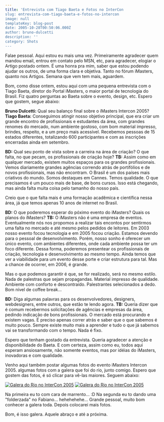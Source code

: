 ```yaml
---
title: 'Entrevista com Tiago Baeta e Fotos no InterCon
slug: entrevista-com-tiago-baeta-e-fotos-no-intercon
image: null
templateKey: blog-post
date: 2005-10-28T00:50:06.000Z
author: bruno-dulcetti
description: ''
category: Shots
---
```


Falae pessoal. Aqui estou eu mais uma vez. Primeiramente agradecer quem mandou email, entrou em contato pelo MSN, etc, para agradecer, elogiar o Artigo postado ontem. É uma honra pra mim, saber que estou podendo ajudar os outros, de uma forma clara e objetiva. Tanto no fórum iMasters, quanto nos Artigos. Semana que vem tem mais, aguardem.

Bom, como disse ontem, estou aqui com uma pequena entrevista com o Tiago Baeta, diretor do Portal iMasters, o maior portal de tecnologia do Brasil. Fiz quatro perguntas ao Baeta sobre o evento, design, etc. Espero que gostem, segue abaixo:

**Bruno Dulcetti:** Qual seu balanço final sobre o iMasters Intercon 2005?
**Tiago Baeta:** Conseguimos atingir nosso objetivo principal, que era criar um grande encontro de profissionais e estudantes da área, com grandes renomes do mercado, num ambiente gostoso, com bom material impresso, brindes, respeito, e a um preço mais acessível. Recebemos pessoas de 15 estados diferentes, totalizando 600 participantes e com as inscrições encerradas ainda em setembro.

**BD:** Qual seu ponto de vista sobre a carreira na área de criação? O que falta, no que pecam, os profissionais de criação hoje?
**TB:** Assim como em qualquer mercado, existem muitos espaços para os grandes profissionais. Vemos diariamente grandes agências correndo atrás de portifólios e de novos profissionais, mas não encontram. O Brasil é um dos países mais criativos do mundo. Somos destaques em Cannes. Temos qualidade. O que precisamos é um pouco mais de base, de bons cursos. Isso está chegando, mas ainda falta muita coisa pelo tamanho do nosso país.

Creio que o que falta mais é uma formação acadêmica e científica nessa área, já que temos apenas 10 anos de internet no Brasil.

**BD:** O que poderemos esperar do póximo evento do iMasters? Quais os planos do iMasters?
**TB:** O iMasters não é uma empresa de eventos. Eventualmente nós nos propomos a realizar tais encontos por sentirmos uma falta no mercado e até mesmo pelos pedidos de leitores. Em 2003 nosso evento focou tecnologia e em 2005 focou criação. Estamos devendo para o pessoal de desenvolvimento. Porém, nosso sonho é oferecer um único evento, com ambientes diferentes, onde cada ambiente possa ter um foco diferente. Dessa forma, poderemos presentear os profissionais de criação, tecnologia e desenvolvimento ao mesmo tempo. Ainda temos que ver a viabilidade para um evento desse porte e criar estrutura para tal. Mas a chance de ocorrer, em 2006, é grande.

Mas o que podemos garantir é que, se for realizado, será no mesmo estilo. Nada de palestras que sejam propagandas. Material impresso de qualidade. Ambiente com conforto e descontraído. Palestrantes selecionados a dedo. Bom nível de coffee break...

**BD:** Diga algumas palavras para os desenvolvedores, designers, webdesigners, entre outros, que estão te lendo agora.
**TB:** Queria dizer que é comum recebermos solicitações de agências e empresas da área, pedindo indicação de bons profissionais. O mercado está procurando e existem vagas. É preciso apenas correr atrás e saber que o que sabemos é muito pouco. Sempre existe muito mais a aprender e tudo o que já sabemos vai se transformando com o tempo. Nada é fixo.

Espero que tenham gostado da entrevista. Queria agradecer a atenção e disponibilidade do Baeta. E com certeza, assim como eu, todos aqui esperam ansiosamente, não somente eventos, mas por idéias do iMasters, inovadoras e com qualidade.

Venho aqui também postar algumas fotos do evento iMasters Intercon 2005. algumas fotos com a galera que foi do rio, junto comigo. Espero que gostem das fotos, é só clicar para vê-las maiores. Seguem abaixo:

[![Galera do Rio no InterCon 2005](/assets/images/galeraIntercon01.jpg)](/assets/images/galeraIntercon01.jpg 'Galera do Rio no InterCon 2005 ')
[![Galera do Rio no InterCon 2005](/assets/images/galeraIntercon02.jpg)](/assets/images/galeraIntercon02.jpg 'Galera do Rio no InterCon 2005 ')

Na primeira eu to com cara de marrento... :D Na segunda eu to dando uma "folderzada" no Fabiano... hehehehehe... Grande pessoal, muito bom conhecer a galera toda. Depois colocarei mais fotos.

Bom, é isso galera. Aquele abraço e até a próxima.
